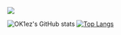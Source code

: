 <p align="left">
<img src="https://readme-typing-svg.herokuapp.com?font=Fira+Code&weight=700&pause=50&color=229AE6&center=true&vCenter=true&width=435&lines=Hey+there%2C+I'm+OK1ez">
</p>

![OK1ez's GitHub stats](https://github-readme-stats.vercel.app/api?username=ok1ez&count_private=true&show_icons=true&theme=radical)
[![Top Langs](https://github-readme-stats.vercel.app/api/top-langs/?username=ok1ez&layout=compact)](https://github.com/anuraghazra/github-readme-stats)








